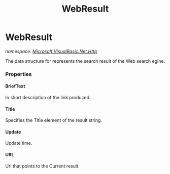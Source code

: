 ﻿---
title: WebResult
---

# WebResult
_namespace: [Microsoft.VisualBasic.Net.Http](N-Microsoft.VisualBasic.Net.Http.html)_

The data structure for represents the search result of the Web search egine.




### Properties

#### BriefText
In short description of the link produced.
#### Title
Specifies the Title element of the result string.
#### Update
Update time.
#### URL
Url that points to the Current result.
